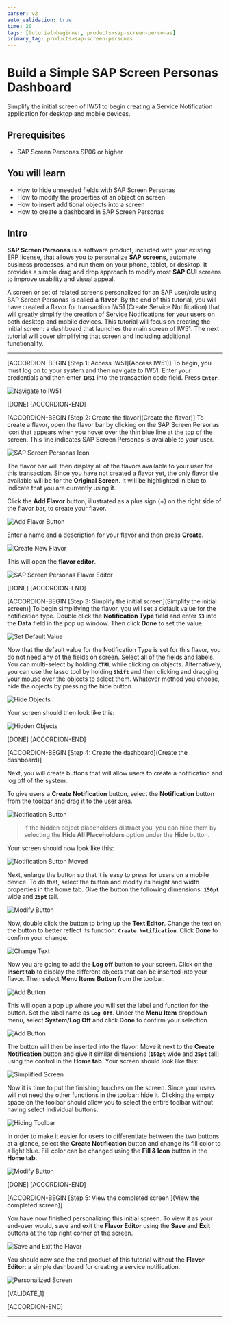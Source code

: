 ```yaml
---
parser: v2
auto_validation: true
time: 20
tags: [tutorial>beginner, products>sap-screen-personas]
primary_tag: products>sap-screen-personas
---
```


# Build a Simple SAP Screen Personas Dashboard
<!-- description --> Simplify the initial screen of IW51 to begin creating a Service Notification application for desktop and mobile devices.

## Prerequisites
 - SAP Screen Personas SP06 or higher

## You will learn
  - How to hide unneeded fields with SAP Screen Personas
  - How to modify the properties of an object on screen
  - How to insert additional objects into a screen
  - How to create a dashboard in SAP Screen Personas

## Intro
**SAP Screen Personas** is a software product, included with your existing ERP license, that allows you to personalize **SAP screens**, automate business processes, and run them on your phone, tablet, or desktop. It provides a simple drag and drop approach to modify most **SAP GUI** screens to improve usability and visual appeal.

A screen or set of related screens personalized for an SAP user/role using SAP Screen Personas is called a **flavor**. By the end of this tutorial, you will have created a flavor for transaction IW51 (Create Service Notification) that will greatly simplify the creation of Service Notifications for your users on both desktop and mobile devices. This tutorial will focus on creating the initial screen: a dashboard that launches the main screen of IW51. The next tutorial will cover simplifying that screen and including additional functionality.

---

[ACCORDION-BEGIN [Step 1: Access IW51](Access IW51)]
To begin, you must log on to your system and then navigate to IW51. Enter your credentials and then enter **`IW51`** into the transaction code field. Press **`Enter`**.

![Navigate to IW51](OK-Code-IW51.png)

[DONE]
[ACCORDION-END]

[ACCORDION-BEGIN [Step 2: Create the flavor](Create the flavor)]
To create a flavor, open the flavor bar by clicking on the SAP Screen Personas icon that appears when you hover over the thin blue line at the top of the screen. This line indicates SAP Screen Personas is available to your user.

![SAP Screen Personas Icon](Personas.png)

The flavor bar will then display all of the flavors available to your user for this transaction. Since you have not created a flavor yet, the only flavor tile available will be for the **Original Screen**. It will be highlighted in blue to indicate that you are currently using it.

Click the **Add Flavor** button, illustrated as a plus sign (+) on the right side of the flavor bar, to create your flavor.

![Add Flavor Button](Add-Flavor.png)

Enter a name and a description for your flavor and then press **Create**.

![Create New Flavor](Create-Flavor.png)

This will open the **flavor editor**.

![SAP Screen Personas Flavor Editor](Flavor-Editor.png)

[DONE]
[ACCORDION-END]


[ACCORDION-BEGIN [Step 3: Simplify the initial screen](Simplify the initial screen)]
To begin simplifying the flavor, you will set a default value for the notification type. Double click the **Notification Type** field and enter **`S3`** into the **Data** field in the pop up window. Then click **Done** to set the value.

![Set Default Value](Set-Default-Value.png)

Now that the default value for the Notification Type is set for this flavor, you do not need any of the fields on screen. Select all of the fields and labels. You can multi-select by holding **``CTRL``** while clicking on objects. Alternatively, you can use the lasso tool by holding **``Shift``** and then clicking and dragging your mouse over the objects to select them. Whatever method you choose, hide the objects by pressing the hide button.

![Hide Objects](Hide-Objects.png)

Your screen should then look like this:

![Hidden Objects](Hidden-Objects.png)


[DONE]
[ACCORDION-END]

[ACCORDION-BEGIN [Step 4: Create the dashboard](Create the dashboard)]

Next, you will create buttons that will allow users to create a notification and log off of the system.

To give users a **Create Notification** button, select the **Notification** button from the toolbar and drag it to the user area.

![Notification Button](Notification-Old-1.png)

>If the hidden object placeholders distract you, you can hide them by selecting the **Hide All Placeholders** option under the **Hide** button.

Your screen should now look like this:

![Notification Button Moved](Notification-Old-2.png)

Next, enlarge the button so that it is easy to press for users on a mobile device. To do that, select the button and modify its height and width properties in the home tab. Give the button the following dimensions: **`150pt`** wide and **`25pt`** tall.

![Modify Button](Modify-Dimensions.png)

Now, double click the button to bring up the **Text Editor**. Change the text on the button to better reflect its function: **``Create Notification``**. Click **Done** to confirm your change.

![Change Text](Text-Editor.png)

Now you are going to add the **Log off** button to your screen. Click on the **Insert tab** to display the different objects that can be inserted into your flavor. Then select **Menu Items Button** from the toolbar.

![Add Button](Insert-Menu-Button.png)

This will open a pop up where you will set the label and function for the button. Set the label name as **``Log Off``**. Under the **Menu Item** dropdown menu, select **System/Log Off** and click **Done** to confirm your selection.

![Add Button](Add-Button.png)

The button will then be inserted into the flavor. Move it next to the **Create Notification** button and give it similar dimensions (**`150pt`** wide and **`25pt`** tall) using the control in the **Home tab**. Your screen should look like this:

![Simplified Screen](99-Percent-Screen.png)

Now it is time to put the finishing touches on the screen. Since your users will not need the other functions in the toolbar: hide it. Clicking the empty space on the toolbar should allow you to select the entire toolbar without having select individual buttons.

![Hiding Toolbar](Hide-Toolbar.png)

In order to make it easier for users to differentiate between the two buttons at a glance, select the **Create Notification** button and change its fill color to a light blue. Fill color can be changed using the **Fill & Icon** button in the **Home tab**.

![Modify Button](Fill-Button.png)

[DONE]
[ACCORDION-END]

[ACCORDION-BEGIN [Step 5: View the completed screen ](View the completed screen)]

You have now finished personalizing this initial screen. To view it as your end-user would, save and exit the **Flavor Editor** using the **Save** and **Exit** buttons at the top right corner of the screen.

![Save and Exit the Flavor](Save-Exit.png)

You should now see the end product of this tutorial without the **Flavor Editor**: a simple dashboard for creating a service notification.

![Personalized Screen](Finished-Screen.png)

[VALIDATE_1]

[ACCORDION-END]

---
